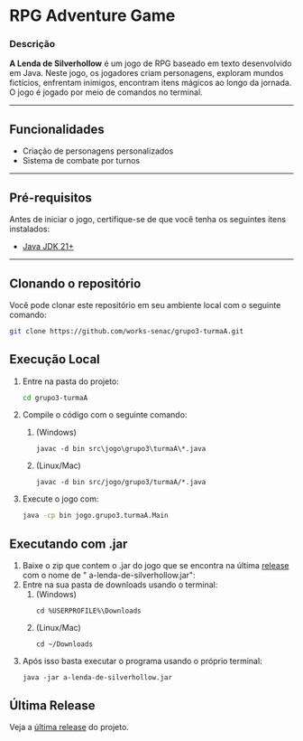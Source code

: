 # RPG Adventure Game

### Descrição

**A Lenda de Silverhollow** é um jogo de RPG baseado em texto desenvolvido em Java. Neste jogo, os jogadores criam
personagens, exploram mundos fictícios, enfrentam inimigos, encontram itens mágicos ao longo da
jornada. O jogo é jogado por meio de comandos no terminal.

---

## Funcionalidades

- Criação de personagens personalizados
- Sistema de combate por turnos

---

## Pré-requisitos

Antes de iniciar o jogo, certifique-se de que você tenha os seguintes itens instalados:

- [Java JDK 21+](https://www.oracle.com/java/technologies/javase/jdk21-archive-downloads.html)

---

## Clonando o repositório

Você pode clonar este repositório em seu ambiente local com o seguinte comando:

```bash
git clone https://github.com/works-senac/grupo3-turmaA.git
```

## Execução Local

1. Entre na pasta do projeto:
   ```bash
   cd grupo3-turmaA
   ```

2. Compile o código com o seguinte comando:
    1. (Windows)
         ```shell
         javac -d bin src\jogo\grupo3\turmaA\*.java
         ```
    2. (Linux/Mac)
         ```shell
         javac -d bin src/jogo/grupo3/turmaA/*.java
         ```

3. Execute o jogo com:
    ```bash
    java -cp bin jogo.grupo3.turmaA.Main
    ```

## Executando com .jar

1. Baixe o zip que contem o .jar do jogo que se encontra na
   última [release](https://github.com/works-senac/grupo3-turmaA/releases/latest) com o nome de "
   a-lenda-de-silverhollow.jar":
2. Entre na sua pasta de downloads usando o terminal:
    1. (Windows)
       ```shell
       cd %USERPROFILE%\Downloads 
       ```    
    2. (Linux/Mac)
       ```shell
       cd ~/Downloads 
       ```
3. Após isso basta executar o programa usando o próprio terminal:
   ````shell
   java -jar a-lenda-de-silverhollow.jar
   ````

## Última Release

Veja a [última release](https://github.com/works-senac/grupo3-turmaA/releases/latest) do projeto.

